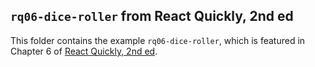 ## `rq06-dice-roller` from React Quickly, 2nd ed

This folder contains the example `rq06-dice-roller`, which is featured in Chapter 6 of [React Quickly, 2nd ed](https://reactquickly.dev).
